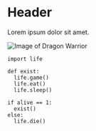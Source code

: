 # Header
Lorem ipsum dolor sit amet.

![Image of Dragon Warrior](https://i.imgur.com/mSQu9K0.jpeg)

``` python3
import life

def exist:
  life.game()
  life.eat()
  life.sleep()

if alive == 1:
  exist()
else:
  life.die()
```
